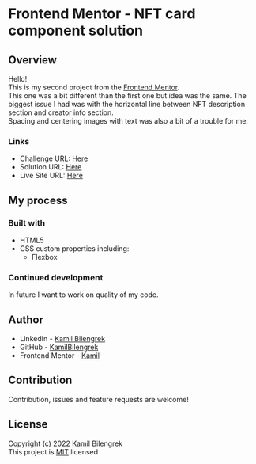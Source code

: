 # Frontend Mentor - NFT card component solution

## Overview

Hello!  
This is my second project from the [Frontend Mentor](https://www.frontendmentor.io).  
This one was a bit different than the first one but idea was the same. The biggest issue I had was with the horizontal line between NFT description section and creator info section.  
Spacing and centering images with text was also a bit of a trouble for me.

### Links

* Challenge URL: [Here](https://www.frontendmentor.io/challenges/nft-preview-card-component-SbdUL_w0U)
* Solution URL: [Here](https://www.frontendmentor.io/solutions/nft-card-component-using-css-and-html-05444r9VC)
* Live Site URL: [Here](https://kamilbilengrek.github.io/NFT-card-Component/)

## My process

### Built with

* HTML5
* CSS custom properties including:
    * Flexbox

### Continued development

In future I want to work on quality of my code.

## Author

* LinkedIn - [Kamil Bilengrek](https://www.linkedin.com/in/kamil-bilengrek-612a82238/)
* GitHub - [KamilBilengrek](https://github.com/KamilBilengrek)
* Frontend Mentor - [Kamil](https://www.frontendmentor.io/profile/Kammilos)

## Contribution

Contribution, issues and feature requests are welcome!

## License

Copyright (c) 2022 Kamil Bilengrek  
This project is [MIT](https://github.com/KamilBilengrek/NFT-card-Component/blob/main/LICENSE.txt) licensed
